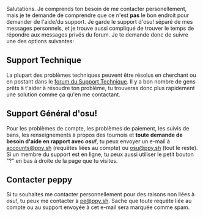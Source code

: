 Salutations. Je comprends ton besoin de me contacter personellement, mais je te demande de comprendre que ce n'est **pas** le bon endroit pour demander de l'aide/du support. Je garde le support d'osu! séparé de mes messages personnels, et je trouve aussi compliqué de trouver le temps de répondre aux messages privés du forum. Je te demande donc de suivre une des options suivantes:

## Support Technique

La plupart des problèmes techniques peuvent être résolus en cherchant ou en postant dans le [forum du Support Technique](https://osu.ppy.sh/forum/5). Il y a bon nombre de gens prêts à t'aider à résoudre ton problème, tu trouveras donc plus rapidement une solution comme ça qu'en me contactant.

## Support Général d'osu!

Pour les problèmes de compte, les problèmes de paiement, les suivis de bans, les renseignements à propos des tournois et **toute demande de besoin d'aide en rapport avec _osu!_**, tu peux envoyer un e-mail à [accounts@ppy.sh](mailto:accounts@ppy.sh) (requêtes liées au compte) ou [osu@ppy.sh](mailto:osu@ppy.sh) (tout le reste). Si un membre du support est en ligne, tu peux aussi utiliser le petit bouton "?" en bas à droite de la page que tu visites.

## Contacter peppy

Si tu souhaites me contacter personnellement pour des raisons non liées à _osu!_, tu peux me contacter à [pe@ppy.sh](mailto:pe@ppy.sh). Sache que toute requête liée au compte ou au support envoyée à cet e-mail sera marquée comme spam.
